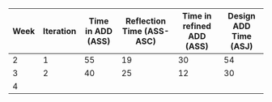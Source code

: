 | Week | Iteration | Time in ADD (ASS) | Reflection Time (ASS-ASC) | Time in refined ADD (ASS) | Design ADD Time (ASJ) |
|------|-----------|-------------------|---------------------------|---------------------------|-----------------------|
| 2    | 1         | 55                | 19                        | 30                        | 54                    |
| 3    | 2         | 40                | 25                        | 12                        | 30                    |
| 4    |           |                   |                           |                           |                       |
